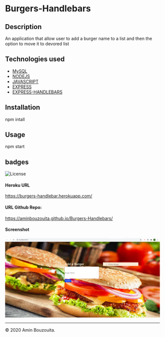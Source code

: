 # Burgers-Handlebars
## Description
An application that allow user to add a burger name to a list and then the option to move it to devored list
## Technologies used
* [MySQL](#MySQL)
* [NODEJS](#NODEJS)
* [JAVASCRIPT](#JAVASCRIPT)
* [EXPRESS](#EXPRESS)
* [EXPRESS-HANDLEBARS](#[EXPRESS-HANDLEBARS)
## Installation
npm intall
## Usage
npm start
## badges
![License](https://img.shields.io/badge/javascript-73.6-blue) 
#### Heroku URL
https://burgers-handlebar.herokuapp.com/

#### URL Github Repo:
 https://aminbouzouita.github.io/Burgers-Handlebars/

#### Screenshot
![screenshot](assets/burgerhandlebars.png)



---
© 2020 Amin Bouzouita.